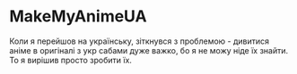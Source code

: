 # MakeMyAnimeUA
Коли я перейшов на українську, зіткнувся з проблемою - дивитися аніме в оригіналі з укр сабами дуже важко, бо я не можу ніде їх знайти. То я вирішив просто зробити їх.
